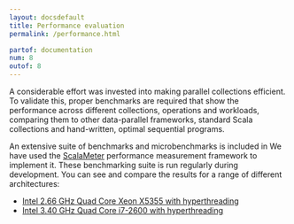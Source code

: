 ```yaml
---
layout: docsdefault
title: Performance evaluation
permalink: /performance.html

partof: documentation
num: 8
outof: 8
---
```




A considerable effort was invested into making parallel collections efficient.
To validate this, proper benchmarks are required that show the performance across
different collections, operations and workloads,
comparing them to other data-parallel frameworks,
standard Scala collections
and hand-written, optimal sequential programs.

An extensive suite of benchmarks and microbenchmarks is included in
We have used the [ScalaMeter](http://axel22.github.com/scalameter/) performance measurement framework to implement it.
These benchmarking suite is run regularly during development.
You can see and compare the results for a range of different architectures:

- [Intel 2.66 GHz Quad Core Xeon X5355 with hyperthreading](http://chara.epfl.ch/~prokopec/npc-chara/report/)
- [Intel 3.40 GHz Quad Core i7-2600 with hyperthreading](http://chara.epfl.ch/~prokopec/npc-i7/report/)

